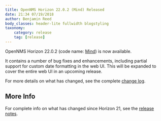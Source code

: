 ```yaml
---
title: OpenNMS Horizon 22.0.2 (Mind) Released
date: 21:34 07/19/2018
author: Benjamin Reed
body_classes: header-lite fullwidth blogstyling
taxonomy:
    category: release
    tag: [release]
---
```


OpenNMS Horizon 22.0.2 (code name: [Mind](http://marvelcinematicuniverse.wikia.com/wiki/Mind_Stone)) is now available.

It contains a number of bug fixes and enhancements, including partial support for custom date formatting in the web UI. This will be expanded to cover the entire web UI in an upcoming release.

For more details on what has changed, see the complete [change log](http://docs.opennms.org/opennms/releases/22.0.2/releasenotes/#releasenotes-changelog-22.0.2).

More Info
---------

For complete info on what has changed since Horizon 21, see the [release notes](https://docs.opennms.org/opennms/releases/22.0.2/releasenotes/releasenotes.html).
